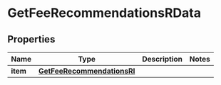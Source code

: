 

# GetFeeRecommendationsRData


## Properties

| Name | Type | Description | Notes |
|------------ | ------------- | ------------- | -------------|
|**item** | [**GetFeeRecommendationsRI**](GetFeeRecommendationsRI.md) |  |  |



